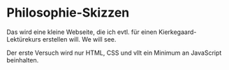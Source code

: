 # Philosophie-Skizzen
Das wird eine kleine Webseite, die ich evtl. für einen Kierkegaard-Lektürekurs erstellen will. We will see. 

Der erste Versuch wird nur HTML, CSS und vllt ein Minimum an JavaScript beinhalten. 
